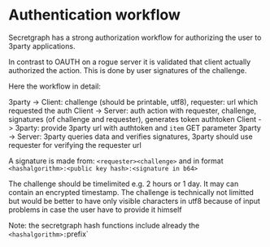 # Authentication workflow

Secretgraph has a strong authorization workflow for authorizing the user to 3party applications.

In contrast to OAUTH on a rogue server it is validated that client actually authorized the action.
This is done by user signatures of the challenge.

Here the workflow in detail:

3party -> Client: challenge (should be printable, utf8), requester: url which requested the auth
Client -> Server: auth action with requester, challenge, signatures (of challenge and requester), generates token authtoken
Client -> 3party: provide 3party url with authtoken and `item` GET parameter
3party -> Server: 3party queries data and verifies signatures, 3party should use requester for verifying the requester url

A signature is made from: `<requester><challenge>` and in format `<hashalgorithm>:<public key hash>:<signature in b64>`

The challenge should be timelimited e.g. 2 hours or 1 day. It may can contain an encrypted timestamp.
The challenge is technically not limitted but would be better to have only visible characters in utf8 because of input problems in case the user have to provide it himself

Note: the secretgraph hash functions include already the `<hashalgorithm>:`prefix`
